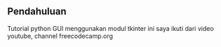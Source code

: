 ## Pendahuluan
Tutorial python GUI menggunakan modul tkinter ini saya ikuti dari video youtube, channel freecodecamp.org
